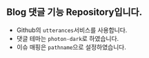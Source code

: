 ## Blog 댓글 기능 Repository입니다.

* Github의 `utterances`서비스를 사용합니다.
* 댓글 테마는 `photon-dark`로 하였습니다.
* 이슈 매핑은 `pathname`으로 설정하였습니다.
